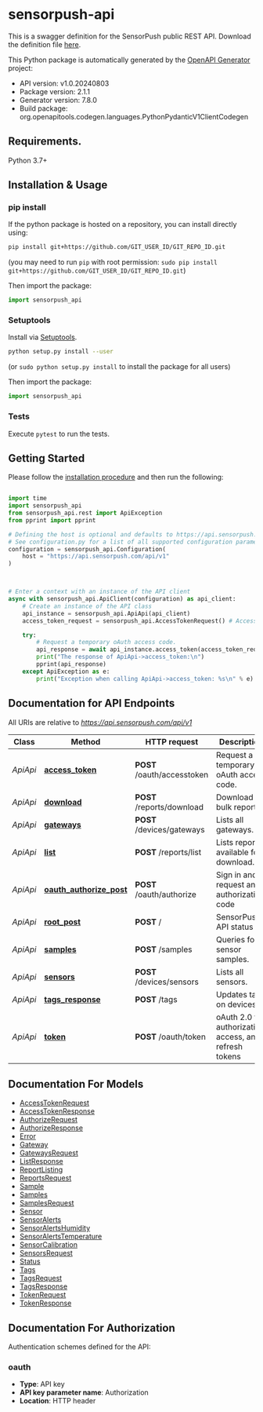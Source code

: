 # sensorpush-api
This is a swagger definition for the SensorPush public REST API. Download the definition file [here](https://api.sensorpush.com/api/v1/support/swagger/swagger-v1.json).

This Python package is automatically generated by the [OpenAPI Generator](https://openapi-generator.tech) project:

- API version: v1.0.20240803
- Package version: 2.1.1
- Generator version: 7.8.0
- Build package: org.openapitools.codegen.languages.PythonPydanticV1ClientCodegen

## Requirements.

Python 3.7+

## Installation & Usage
### pip install

If the python package is hosted on a repository, you can install directly using:

```sh
pip install git+https://github.com/GIT_USER_ID/GIT_REPO_ID.git
```
(you may need to run `pip` with root permission: `sudo pip install git+https://github.com/GIT_USER_ID/GIT_REPO_ID.git`)

Then import the package:
```python
import sensorpush_api
```

### Setuptools

Install via [Setuptools](http://pypi.python.org/pypi/setuptools).

```sh
python setup.py install --user
```
(or `sudo python setup.py install` to install the package for all users)

Then import the package:
```python
import sensorpush_api
```

### Tests

Execute `pytest` to run the tests.

## Getting Started

Please follow the [installation procedure](#installation--usage) and then run the following:

```python

import time
import sensorpush_api
from sensorpush_api.rest import ApiException
from pprint import pprint

# Defining the host is optional and defaults to https://api.sensorpush.com/api/v1
# See configuration.py for a list of all supported configuration parameters.
configuration = sensorpush_api.Configuration(
    host = "https://api.sensorpush.com/api/v1"
)



# Enter a context with an instance of the API client
async with sensorpush_api.ApiClient(configuration) as api_client:
    # Create an instance of the API class
    api_instance = sensorpush_api.ApiApi(api_client)
    access_token_request = sensorpush_api.AccessTokenRequest() # AccessTokenRequest | 

    try:
        # Request a temporary oAuth access code.
        api_response = await api_instance.access_token(access_token_request)
        print("The response of ApiApi->access_token:\n")
        pprint(api_response)
    except ApiException as e:
        print("Exception when calling ApiApi->access_token: %s\n" % e)

```

## Documentation for API Endpoints

All URIs are relative to *https://api.sensorpush.com/api/v1*

Class | Method | HTTP request | Description
------------ | ------------- | ------------- | -------------
*ApiApi* | [**access_token**](docs/ApiApi.md#access_token) | **POST** /oauth/accesstoken | Request a temporary oAuth access code.
*ApiApi* | [**download**](docs/ApiApi.md#download) | **POST** /reports/download | Download bulk reports.
*ApiApi* | [**gateways**](docs/ApiApi.md#gateways) | **POST** /devices/gateways | Lists all gateways.
*ApiApi* | [**list**](docs/ApiApi.md#list) | **POST** /reports/list | Lists reports available for download.
*ApiApi* | [**oauth_authorize_post**](docs/ApiApi.md#oauth_authorize_post) | **POST** /oauth/authorize | Sign in and request an authorization code
*ApiApi* | [**root_post**](docs/ApiApi.md#root_post) | **POST** / | SensorPush API status
*ApiApi* | [**samples**](docs/ApiApi.md#samples) | **POST** /samples | Queries for sensor samples.
*ApiApi* | [**sensors**](docs/ApiApi.md#sensors) | **POST** /devices/sensors | Lists all sensors.
*ApiApi* | [**tags_response**](docs/ApiApi.md#tags_response) | **POST** /tags | Updates tags on devices.
*ApiApi* | [**token**](docs/ApiApi.md#token) | **POST** /oauth/token | oAuth 2.0 for authorization, access, and refresh tokens


## Documentation For Models

 - [AccessTokenRequest](docs/AccessTokenRequest.md)
 - [AccessTokenResponse](docs/AccessTokenResponse.md)
 - [AuthorizeRequest](docs/AuthorizeRequest.md)
 - [AuthorizeResponse](docs/AuthorizeResponse.md)
 - [Error](docs/Error.md)
 - [Gateway](docs/Gateway.md)
 - [GatewaysRequest](docs/GatewaysRequest.md)
 - [ListResponse](docs/ListResponse.md)
 - [ReportListing](docs/ReportListing.md)
 - [ReportsRequest](docs/ReportsRequest.md)
 - [Sample](docs/Sample.md)
 - [Samples](docs/Samples.md)
 - [SamplesRequest](docs/SamplesRequest.md)
 - [Sensor](docs/Sensor.md)
 - [SensorAlerts](docs/SensorAlerts.md)
 - [SensorAlertsHumidity](docs/SensorAlertsHumidity.md)
 - [SensorAlertsTemperature](docs/SensorAlertsTemperature.md)
 - [SensorCalibration](docs/SensorCalibration.md)
 - [SensorsRequest](docs/SensorsRequest.md)
 - [Status](docs/Status.md)
 - [Tags](docs/Tags.md)
 - [TagsRequest](docs/TagsRequest.md)
 - [TagsResponse](docs/TagsResponse.md)
 - [TokenRequest](docs/TokenRequest.md)
 - [TokenResponse](docs/TokenResponse.md)


<a id="documentation-for-authorization"></a>
## Documentation For Authorization


Authentication schemes defined for the API:
<a id="oauth"></a>
### oauth

- **Type**: API key
- **API key parameter name**: Authorization
- **Location**: HTTP header
